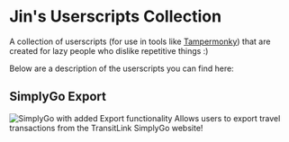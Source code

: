 # Jin's Userscripts Collection
A collection of userscripts (for use in tools like [Tampermonky](https://www.tampermonkey.net/)) that are created for lazy people who dislike repetitive things :)

Below are a description of the userscripts you can find here:

## SimplyGo Export
![SimplyGo with added Export functionality](https://imgur.com/33AvvOL.jpg)
Allows users to export travel transactions from the TransitLink SimplyGo website!

